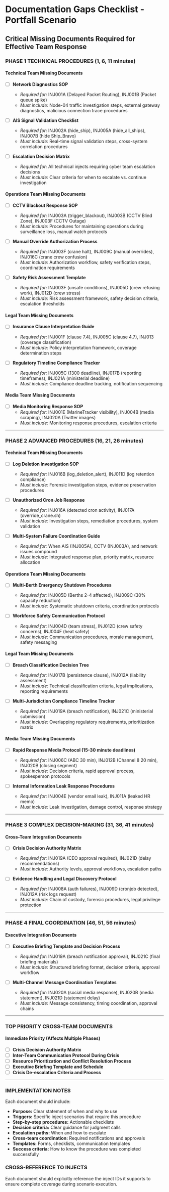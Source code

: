 # Documentation Gaps Checklist - Portfall Scenario

## Critical Missing Documents Required for Effective Team Response

### PHASE 1 TECHNICAL PROCEDURES (1, 6, 11 minutes)

#### Technical Team Missing Documents
- [ ] **Network Diagnostics SOP**
  - *Required for:* INJ001A (Delayed Packet Routing), INJ001B (Packet queue spike)
  - *Must include:* Node-04 traffic investigation steps, external gateway diagnostics, malicious connection trace procedures

- [ ] **AIS Signal Validation Checklist** 
  - *Required for:* INJ002A (hide_ship), INJ005A (hide_all_ships), INJ007B (hide Ship_Bravo)
  - *Must include:* Real-time signal validation steps, cross-system correlation procedures

- [ ] **Escalation Decision Matrix**
  - *Required for:* All technical injects requiring cyber team escalation decisions
  - *Must include:* Clear criteria for when to escalate vs. continue investigation

#### Operations Team Missing Documents  
- [ ] **CCTV Blackout Response SOP**
  - *Required for:* INJ003A (trigger_blackout), INJ003B (CCTV Blind Zone), INJ003F (CCTV Outage)
  - *Must include:* Procedures for maintaining operations during surveillance loss, manual watch protocols

- [ ] **Manual Override Authorization Process**
  - *Required for:* INJ003F (crane halt), INJ009C (manual overrides), INJ016C (crane crew confusion)
  - *Must include:* Authorization workflow, safety verification steps, coordination requirements

- [ ] **Safety Risk Assessment Template**
  - *Required for:* INJ003F (unsafe conditions), INJ005D (crew refusing work), INJ012D (crew stress)
  - *Must include:* Risk assessment framework, safety decision criteria, escalation thresholds

#### Legal Team Missing Documents
- [ ] **Insurance Clause Interpretation Guide**
  - *Required for:* INJ001F (clause 7.4), INJ005C (clause 4.7), INJ013 (coverage classification)
  - *Must include:* Policy interpretation framework, coverage determination steps

- [ ] **Regulatory Timeline Compliance Tracker**
  - *Required for:* INJ005C (1300 deadline), INJ017B (reporting timeframes), INJ021A (ministerial deadline)
  - *Must include:* Compliance deadline tracking, notification sequencing

#### Media Team Missing Documents
- [ ] **Media Monitoring Response SOP**
  - *Required for:* INJ001E (MarineTracker visibility), INJ004B (media scraping), INJ020A (Twitter images)
  - *Must include:* Monitoring response procedures, escalation criteria

---

### PHASE 2 ADVANCED PROCEDURES (16, 21, 26 minutes)

#### Technical Team Missing Documents
- [ ] **Log Deletion Investigation SOP**
  - *Required for:* INJ016B (log_deletion_alert), INJ011D (log retention compliance)
  - *Must include:* Forensic investigation steps, evidence preservation procedures

- [ ] **Unauthorized Cron Job Response**
  - *Required for:* INJ016A (detected cron activity), INJ017A (override_crane.sh)
  - *Must include:* Investigation steps, remediation procedures, system validation

- [ ] **Multi-System Failure Coordination Guide**
  - *Required for:* When AIS (INJ005A), CCTV (INJ003A), and network issues compound
  - *Must include:* Integrated response plan, priority matrix, resource allocation

#### Operations Team Missing Documents
- [ ] **Multi-Berth Emergency Shutdown Procedures**
  - *Required for:* INJ005D (Berths 2-4 affected), INJ009C (30% capacity reduction)
  - *Must include:* Systematic shutdown criteria, coordination protocols

- [ ] **Workforce Safety Communication Protocol**
  - *Required for:* INJ004D (team stress), INJ012D (crew safety concerns), INJ004F (heat safety)
  - *Must include:* Communication procedures, morale management, safety messaging

#### Legal Team Missing Documents
- [ ] **Breach Classification Decision Tree**
  - *Required for:* INJ017B (persistence clause), INJ012A (liability assessment)
  - *Must include:* Technical classification criteria, legal implications, reporting requirements

- [ ] **Multi-Jurisdiction Compliance Timeline Tracker**
  - *Required for:* INJ019A (breach notification), INJ021C (ministerial submission)
  - *Must include:* Overlapping regulatory requirements, prioritization matrix

#### Media Team Missing Documents
- [ ] **Rapid Response Media Protocol (15-30 minute deadlines)**
  - *Required for:* INJ006C (ABC 30 min), INJ012B (Channel 8 20 min), INJ020B (closing segment)
  - *Must include:* Decision criteria, rapid approval process, spokesperson protocols

- [ ] **Internal Information Leak Response Procedures**
  - *Required for:* INJ004E (vendor email leak), INJ011A (leaked HR memo)
  - *Must include:* Leak investigation, damage control, response strategy

---

### PHASE 3 COMPLEX DECISION-MAKING (31, 36, 41 minutes)

#### Cross-Team Integration Documents
- [ ] **Crisis Decision Authority Matrix**
  - *Required for:* INJ019A (CEO approval required), INJ021D (delay recommendations)
  - *Must include:* Authority levels, approval workflows, escalation paths

- [ ] **Evidence Handling and Legal Discovery Protocol**
  - *Required for:* INJ008A (auth failures), INJ009D (cronjob detected), INJ012A (risk logs request)
  - *Must include:* Chain of custody, forensic procedures, legal privilege protection

---

### PHASE 4 FINAL COORDINATION (46, 51, 56 minutes)

#### Executive Integration Documents
- [ ] **Executive Briefing Template and Decision Process**
  - *Required for:* INJ019A (breach notification approval), INJ021C (final briefing materials)
  - *Must include:* Structured briefing format, decision criteria, approval workflow

- [ ] **Multi-Channel Message Coordination Templates**
  - *Required for:* INJ020A (social media response), INJ020B (media statement), INJ021D (statement delay)
  - *Must include:* Message consistency, timing coordination, approval chains

---

### TOP PRIORITY CROSS-TEAM DOCUMENTS

#### Immediate Priority (Affects Multiple Phases)
- [ ] **Crisis Decision Authority Matrix**
- [ ] **Inter-Team Communication Protocol During Crisis**
- [ ] **Resource Prioritization and Conflict Resolution Process**
- [ ] **Executive Briefing Template and Schedule**
- [ ] **Crisis De-escalation Criteria and Process**

---

### IMPLEMENTATION NOTES

Each document should include:
- **Purpose:** Clear statement of when and why to use
- **Triggers:** Specific inject scenarios that require this procedure
- **Step-by-step procedures:** Actionable checklists
- **Decision criteria:** Clear guidance for judgment calls
- **Escalation paths:** When and how to escalate
- **Cross-team coordination:** Required notifications and approvals
- **Templates:** Forms, checklists, communication templates
- **Success criteria:** How to know the procedure was completed successfully

### CROSS-REFERENCE TO INJECTS
Each document should explicitly reference the inject IDs it supports to ensure complete coverage during scenario execution.